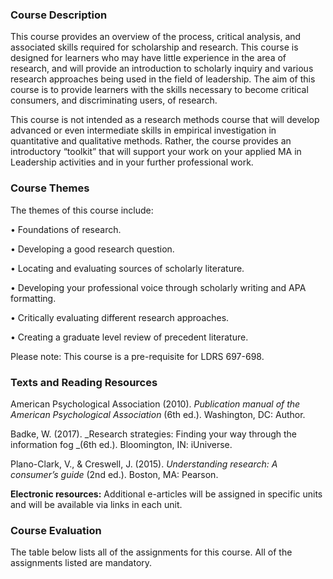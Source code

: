 ### Course Description

This course provides an overview of the process, critical analysis, and associated skills required for scholarship and research. This course is designed for learners who may have little experience in the area of research, and will provide an introduction to scholarly inquiry and various research approaches being used in the field of leadership. The aim of this course is to provide learners with the skills necessary to become critical consumers, and discriminating users, of research.

This course is not intended as a research methods course that will develop advanced or even intermediate skills in empirical investigation in quantitative and qualitative methods. Rather, the course provides an introductory “toolkit” that will support your work on your applied MA in Leadership activities and in your further professional work.

### Course Themes

The themes of this course include:

•    Foundations of research.

•    Developing a good research question.

•    Locating and evaluating sources of scholarly literature.

•    Developing your professional voice through scholarly writing and APA formatting.

•    Critically evaluating different research approaches.

•    Creating a graduate level review of precedent literature.

Please note: This course is a pre-requisite for LDRS 697-698.

### Texts and Reading Resources

American Psychological Association \(2010\). _Publication manual of the American Psychological Association_ \(6th ed.\). Washington, DC: Author.

Badke, W. \(2017\). _Research strategies: Finding your way through the information fog _\(6th ed.\). Bloomington, IN: iUniverse.

Plano-Clark, V., & Creswell, J. \(2015\). _Understanding research: A consumer’s guide_ \(2nd ed.\). Boston, MA: Pearson.

**Electronic resources:** Additional e-articles will be assigned in specific units and will be available via links in each unit.

### Course Evaluation

The table below lists all of the assignments for this course. All of the assignments listed are mandatory.



